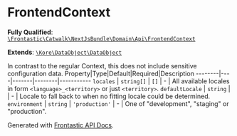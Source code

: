 #  FrontendContext

**Fully Qualified**: [`\Frontastic\Catwalk\NextJsBundle\Domain\Api\FrontendContext`](../../../../../src/php/NextJsBundle/Domain/Api/FrontendContext.php)

**Extends**: [`\Kore\DataObject\DataObject`](https://github.com/kore/DataObject)

In contrast to the regular Context, this does not include sensitive
configuration data.
Property|Type|Default|Required|Description
--------|----|-------|--------|-----------
`locales` | `string[]` | `[]` | - | All available locales in form `<language>_<territory>` or just `<territory>`.
`defaultLocale` | `string` |  | - | Locale to fall back to when no fitting locale could be determined.
`environment` | `string` | `'production'` | - | One of "development", "staging" or "production".

Generated with [Frontastic API Docs](https://github.com/FrontasticGmbH/apidocs).
